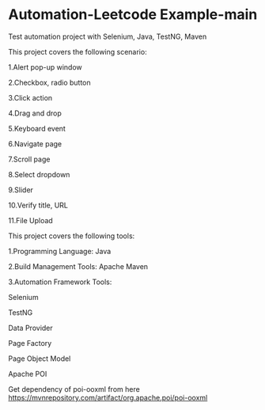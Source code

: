 # Automation-Leetcode Example-main
Test automation project with Selenium, Java, TestNG, Maven

This project covers the following scenario:

1.Alert pop-up window

2.Checkbox, radio button

3.Click action

4.Drag and drop

5.Keyboard event

6.Navigate page

7.Scroll page

8.Select dropdown

9.Slider

10.Verify title, URL

11.File Upload

This project covers the following tools:

1.Programming Language: Java

2.Build Management Tools: Apache Maven

3.Automation Framework Tools:

Selenium

TestNG

Data Provider

Page Factory

Page Object Model

Apache POI

Get dependency of poi-ooxml from here https://mvnrepository.com/artifact/org.apache.poi/poi-ooxml


